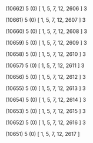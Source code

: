 (10662) 5 (0) [ 1, 5, 7, 12, 2606 ] 3 


(10661) 5 (0) [ 1, 5, 7, 12, 2607 ] 3 


(10660) 5 (0) [ 1, 5, 7, 12, 2608 ] 3 


(10659) 5 (0) [ 1, 5, 7, 12, 2609 ] 3 


(10658) 5 (0) [ 1, 5, 7, 12, 2610 ] 3 


(10657) 5 (0) [ 1, 5, 7, 12, 2611 ] 3 


(10656) 5 (0) [ 1, 5, 7, 12, 2612 ] 3 


(10655) 5 (0) [ 1, 5, 7, 12, 2613 ] 3 


(10654) 5 (0) [ 1, 5, 7, 12, 2614 ] 3 


(10653) 5 (0) [ 1, 5, 7, 12, 2615 ] 3 


(10652) 5 (0) [ 1, 5, 7, 12, 2616 ] 3 


(10651) 5 (0) [ 1, 5, 7, 12, 2617 ]  

